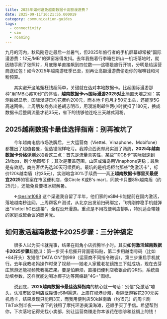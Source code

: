 ```yaml
---
title: 2025年如何避免越南数据卡高额漫游费？
date: 2025-09-11T16:21:55.000019
category: communication-guides
tags:
  - connectivity
  - sim
  - roaming
---
```


九月的河内，秋风刚卷走最后一丝暑气，但2025年旅行者的手机屏幕却常被"国际漫游费：12元/MB"的弹窗冻得发抖。去年我拖着行李箱在新山一机场落地时，就因随手刷了张照片，月底账单直接飙到四位数——这哪是旅行开销，分明是给运营商送红包！如今2025年越南游旺季已至，别再让高额漫游费偷走你的咖啡钱和河粉预算。

　　其实避开这笔冤枉钱超简单，关键就在选对本地数据卡。比起国际漫游那种"用1MB心疼10秒"的体验，**越南数据卡vs国际漫游2025对比**简直天壤之别：实测数据显示，国际漫游日均花费约200元，而本地卡包月才50元出头，还能享5G高速网络。上周朋友商务出差胡志明市，用漫游刷邮件两小时就扣了180元，换成数据卡后整周流量才花35元，省下的钱够他连吃三天越式河粉。

## 2025越南数据卡最佳选择指南：别再被坑了

　　今年越南电信市场洗牌后，三大运营商（Viettel、Vinaphone、Mobifone）都推出了超值套餐，但选错照样吃亏。我蹲点西贡邮局实测了两周，**2025年越南数据卡价格评测**必须看这三点：首先是流量真实性，某些"10GB卡"实际限速到2Mbps，刷个地图都卡；其次是覆盖范围，山区或海岛用Vinaphone更稳；最后是有效期，商务客优先选30天可续费的。最坑的是机场柜台那些"免激活卡"，标价120k越南盾（约35元），实则暗含30%手续费——真正**越南数据卡哪里买最便宜2025**的答案在市区便利店，像Circle K或B's mart，同款卡只要85k越南盾（约25元），还能免费要根冰棍解暑。

　　✈[@esim1088](https://t.me/s/esim1088) 这个渠道我自留了半年，他们家的eSIM卡能提前在国内激活，落地越南秒连网。上周帮客户测试，从北京出发前扫码绑定，飞机刚停稳手机就弹出"Viettel 5G已连接"，全程没开漫游。重点是不用找便利店排队，特别适合带娃的家庭或赶会议的商务党。

## 如何激活越南数据卡2025步骤：三分钟搞定

　　很多人以为买卡就完事，结果在街角小店折腾半小时。其实**如何激活越南数据卡2025步骤**超傻瓜：第一步买卡后撕开背面密码贴，第二步用越南号码（比如+84开头）发短信"DATA ON"到999（运营商不同指令微调），第三步重启手机就行。去年我教老妈操作时录了视频——她老人家戴老花镜按三下就成功，现在去芽庄旅游还能视频教我挑芒果。要是怕麻烦，直接扫便利店收银台的QR码，系统自动填参数，这样就能边喝冰椰子边等网络跳"4G+"图标。

　　说到底，**2025越南数据卡最佳选择指南**的核心就一句话：别信"免激活"噱头，认准市区便利店或靠谱eSIM渠道。上周在岘港沙滩，看隔壁游客花200元买机场卡，结果发现只能用3天，而我用便利店50k越南盾（约15元）的周卡刷TikTok到半夜——省下的钱租了摩托环游美溪海滩，还顺手买了手信。希望帮到你，下次落地记得先找小卖部，别让运营商赚走你本该花在咖啡和丝绸上的钱！